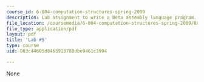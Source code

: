 ```yaml
---
course_id: 6-004-computation-structures-spring-2009
description: Lab assignment to write a Beta assembly language program.
file_location: /coursemedia/6-004-computation-structures-spring-2009/883c44605d8465913780dbe9461c3994_MIT6_004s09_lab05.pdf
file_type: application/pdf
layout: pdf
title: 'Lab #5'
type: course
uid: 883c44605d8465913780dbe9461c3994

---
```

None